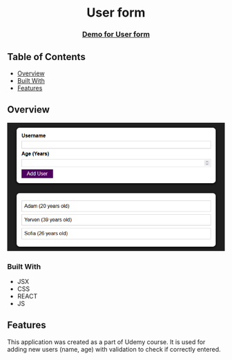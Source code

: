 <h1 align="center">User form</h1>

<div align="center">
  <h3>
    <a href="https://unrivaled-axolotl-c09822.netlify.app/">
      Demo for User form
    </a>
  </h3>
</div>

## Table of Contents

- [Overview](#overview)
- [Built With](#built-with)
- [Features](#features)

## Overview

<div align="center">
   <img src="https://github.com/Damyanmd/form-adding-user-with-validation/blob/main/img/Capture.PNG">
 </div>
 
### Built With

- JSX
- CSS
- REACT
- JS

## Features

This application was created as a part of Udemy course. It is used for adding new users (name, age) with validation to check if correctly entered.
